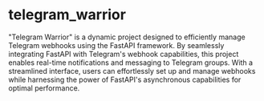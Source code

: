 # telegram_warrior

"Telegram Warrior" is a dynamic project designed to efficiently manage Telegram webhooks using the FastAPI framework. By seamlessly integrating FastAPI with Telegram's webhook capabilities, this project enables real-time notifications and messaging to Telegram groups. With a streamlined interface, users can effortlessly set up and manage webhooks while harnessing the power of FastAPI's asynchronous capabilities for optimal performance.

